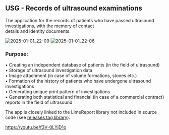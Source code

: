 ## USG - Records of ultrasound examinations
The application for the records of patients who have passed ultrasound investigations, with the memory of contact   
details and identity documents. 

![2025-01-01_22-09](https://github.com/user-attachments/assets/89b3964d-31d1-44ed-bf22-5c2b13642851)
![2025-01-01_22-06](https://github.com/user-attachments/assets/667abdf9-c456-49e2-91bc-4981ce476da9)


### Purpose:  
• Creating an independent database of patients (in the field of ultrasound)  
• Storage of ultrasound investigation data  
• Image attachment (in case of volume formations, stones etc.)  
• Formation of the history of patients who have undergone ultrasound investigations  
• Generating unique print pattern of investigations  
• Generating both statistical and financial (in case of a commercial contract) reports in the field of ultrasound  

The app is closely linked to the LimeReport library not included in source code (see [releases tag library](https://github.com/debalex77/USG/releases/tag/library)).  

https://youtu.be/f3V-0LYjD1o
